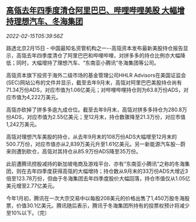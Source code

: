 <!--1644904863000-->
[高瓴去年四季度清仓阿里巴巴、哔哩哔哩美股 大幅增持理想汽车、冬海集团](https://cn.reuters.com/article/hillhouse-chinese-companies-shares-0215-idCNKBS2KK0CK)
------

<div><i>2022-02-15T05:39:56Z</i></div><p>路透北京2月15日 - 中国最知名资管机构之一--高瓴资本发布最新美股持仓报告显示，高瓴去年四季度清仓了阿里巴巴和哔哩哔哩，对拼多多的持仓比例亦大幅降低；同时，大幅增持了理想汽车、“东南亚小腾讯”冬海集团等公司。</p><p>高瓴资本旗下投资于海外二级市场的基金管理公司HHLR Advisors在美国证监会(SEC)网站公布的文件并显示，截至去年9月末，高瓴对阿里巴巴美股持仓尚有71.34万份ADS，对应市值为1.06亿美元；对哔哩哔哩持仓则为63.8万份ADS，对应市值为4,222万美元。</p><p>高瓴亦砍掉了拼多多逾九成仓位。截至去年9月末，高瓴对拼多多持仓为280.8万份ADS，对应市值为2.55亿美元；至12月末，持仓数骤降至21.3万份，对应市值1,242万美元。</p><p>高瓴对理想汽车美股的持仓，从去年9月末的108万份ADS大幅增至12月末的500.7万份，对应市值亦从2,839万美元升至1.61亿美元。另一新能源汽车股--蔚来则遭到砍仓，高瓴对其持仓从85.9万份ADS降至35万份。</p><p>此前遭腾讯控股减持的新加坡电商及游戏平台、亦有“东南亚小腾讯”之称的冬海集团，则在去年四季度获得高瓴的大幅增持；持仓数从9月末的33万份ADS大增近3倍至123.78万份，但由于冬海集团去年四季度股价大幅回落，持仓市值仅从1.05亿美元增至2.77亿美元。</p><p>今年1月初，腾讯在一次大宗交易中以每股208美元的价格出售了1,450万股冬海股票，价值30.1亿美元。腾讯随后表示，腾讯于冬海集团所持有的投票权预计将减少至10%以下。（完）</p>
